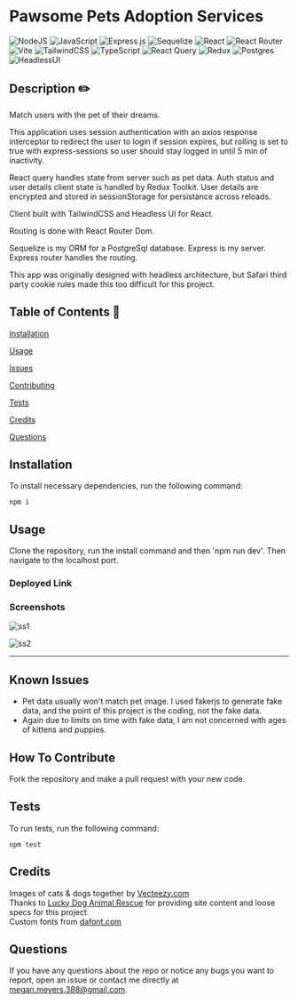 # Pawsome Pets Adoption Services


   ![NodeJS](https://img.shields.io/badge/node.js-6DA55F?style=for-the-badge&logo=node.js&logoColor=white) ![JavaScript](https://img.shields.io/badge/javascript-%23323330.svg?style=for-the-badge&logo=javascript&logoColor=%23F7DF1E) ![Express.js](https://img.shields.io/badge/express.js-%23404d59.svg?style=for-the-badge&logo=express&logoColor=%2361DAFB) ![Sequelize](https://img.shields.io/badge/Sequelize-52B0E7?style=for-the-badge&logo=Sequelize&logoColor=white) ![React](https://img.shields.io/badge/react-%2320232a.svg?style=for-the-badge&logo=react&logoColor=%2361DAFB) ![React Router](https://img.shields.io/badge/React_Router-CA4245?style=for-the-badge&logo=react-router&logoColor=white) ![Vite](https://img.shields.io/badge/vite-%23646CFF.svg?style=for-the-badge&logo=vite&logoColor=white) ![TailwindCSS](https://img.shields.io/badge/tailwindcss-%2338B2AC.svg?style=for-the-badge&logo=tailwind-css&logoColor=white) ![TypeScript](https://img.shields.io/badge/typescript-%23007ACC.svg?style=for-the-badge&logo=typescript&logoColor=white) ![React Query](https://img.shields.io/badge/-React%20Query-FF4154?style=for-the-badge&logo=react%20query&logoColor=white) ![Redux](https://img.shields.io/badge/redux-%23593d88.svg?style=for-the-badge&logo=redux&logoColor=white) ![Postgres](https://img.shields.io/badge/postgres-%23316192.svg?style=for-the-badge&logo=postgresql&logoColor=white) ![HeadlessUI](https://img.shields.io/badge/Headless%20UI-66E3FF.svg?style=for-the-badge&logo=Headless-UI&logoColor=black)
   
  ## Description  ✏️
  
  Match users with the pet of their dreams. 


  This application uses session authentication with an axios response interceptor to redirect the user to login if session expires, but rolling is set to true with express-sessions so user should stay logged in until 5 min of inactivity.

  React query handles state from server such as pet data. Auth status and user details client state is handled by Redux Toolkit. User details are encrypted and stored in sessionStorage for persistance across reloads. 

  Client built with TailwindCSS and Headless UI for React.

  Routing is done with React Router Dom.

  Sequelize is my ORM for a PostgreSql database. Express is my server. Express router handles the routing.

  This app was originally designed with headless architecture, but Safari third party cookie rules made this too difficult for this project. 
  
  ## Table of Contents 📖
  
  [Installation](#installation)

  [Usage](#usage)

  

  [Issues](#known-issues)

  [Contributing](#how-to-contribute)

  [Tests](#tests) 

  [Credits](#credits)

  [Questions](#questions)
  
  ## Installation 
  
  To install necessary dependencies, run the following command:
  
  ```
  npm i
  ```
  
  ## Usage 
  
  Clone the repository, run the install command and then 'npm run dev'. Then navigate to the localhost port.

  ### Deployed Link
  

### Screenshots
![ss1](./src/assets/images/homepage.png)

![ss2](./src/assets/images/adoptpage.png)

______________________________________________________________________________________



## Known Issues 

- Pet data usually won't match pet image. I used fakerjs to generate fake data, and the point of this project is the coding, not the fake data.
- Again due to limits on time with fake data, I am not concerned with ages of kittens and puppies.

## How To Contribute 
  
Fork the repository and make a pull request with your new code.
  
## Tests 
  
To run tests, run the following command:
  
  ```
  npm test
  ```


## Credits 

Images of cats & dogs together by [Vecteezy.com](https://www.vecteezy.com/)<br/>
Thanks to [Lucky Dog Animal Rescue](https://www.luckydoganimalrescue.org/) for providing site content and loose specs for this project. <br/>
Custom fonts from [dafont.com](https://www.dafont.com/)

 ## Questions 
  
 If you have any questions about the repo or notice any bugs you want to report, open an issue or contact me directly at megan.meyers.388@gmail.com. 
  
  
